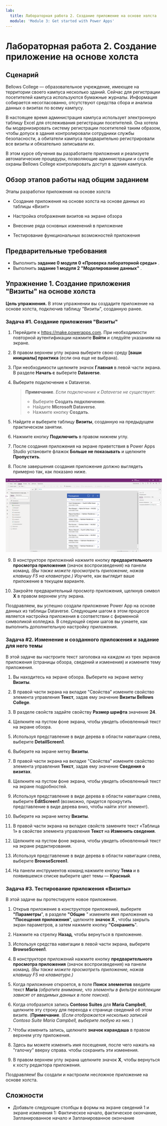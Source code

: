 ```yaml
---
lab:
  title: Лабораторная работа 2. Создание приложение на основе холста
  module: 'Module 3: Get started with Power Apps'
---
```


# <a name="lab-2-how-to-build-a-canvas-app"></a>Лабораторная работа 2. Создание приложение на основе холста

## <a name="scenario"></a>Сценарий

Bellows College — образовательное учреждение, имеющее на территории своего кампуса несколько зданий. Сейчас для регистрации посетителей кампуса используются бумажные журналы. Информация собирается несогласованно, отсутствуют средства сбора и анализа данных о визитах по всему кампусу.

В настоящее время администрация кампуса использует электронную таблицу Excel для отслеживания регистрации посетителей. Она хотела бы модернизировать систему регистрации посетителей таким образом, чтобы допуск в здания контролировали сотрудники службы безопасности, а обитатели кампуса предварительно регистрировали все визиты и обязательно записывали их.

В этом курсе обучения вы разработаете приложения и реализуете автоматические процедуры, позволяющие администрации и службе охраны Bellows College контролировать доступ в здания кампуса.

## <a name="high-level-lab-steps"></a>Обзор этапов работы над общим заданием

Этапы разработки приложения на основе холста

- Создание приложения на основе холста на основе данных из таблицы «Визит»

- Настройка отображения визитов на экране обзора

- Внесение ряда основных изменений в приложение

- Тестирование функциональных возможностей приложения

## <a name="prerequisites"></a>Предварительные требования

- Выполнить **задание 0 модуля 0 «Проверка лабораторной среды»** .
- Выполнить **задание 1 модуля 2 "Моделирование данных"** .

## <a name="exercise-1-create-visits-canvas-app"></a>Упражнение 1. Создание приложения "Визиты" на основе холста

**Цель упражнения.** В этом упражнении вы создадите приложение на основе холста, подключив таблицу "Визиты", созданную ранее.

### <a name="task-1-create-the-visits-app"></a>Задача \#1. Создание приложения "Визиты"

1.  Перейдите к <https://make.powerapps.com>. При необходимости повторной аутентификации нажмите **Войти** и следуйте указаниям на экране.

2.  В правом верхнем углу экрана выберите свою среду **[ваши инициалы] практика** (если она еще не выбрана).

3.  При необходимости щелкните значок **Главная** в левой части экрана. В разделе **Начать с** выберите **Dataverse**.

4.  Выберите подключение к Dataverse.

    > **Примечание**. *Если подключение к Dataverse не существует:*
    > - Выберите **Создать подключение**.
    > - Найдите **Microsoft Dataverse**.
    > - Нажмите кнопку **Создать**.

5.  Найдите и выберите таблицу **Визиты**, созданную на предыдущем практическом занятии.

6.  Нажмите кнопку **Подключить** в правом нижнем углу.

7.  После создания приложения на экране приветствия в Power Apps Studio установите флажок **Больше не показывать** и щелкните **Пропустить**.

8.  После завершения создания приложение должно выглядеть примерно так, как показано ниже.

![Приложение на основе холста, созданное на основе данных таблицы «Визит».](media/2-canvas-app-from-data.png)

9. В конструкторе приложений нажмите кнопку **предварительного просмотра приложения** (значок воспроизведения) на панели команд. *(Вы также можете просмотреть приложение, нажав клавишу F5 на клавиатуре.)* Изучите, как выглядит ваше приложение в текущем варианте.

10. Закройте предварительный просмотр приложения, щелкнув символ **X** в правом верхнем углу экрана.

Поздравляем, вы успешно создали приложение Power App на основе данных из таблицы Dataverse. Следующим шагом в этом процессе является настройка приложения в соответствии с фирменной символикой колледжа. В следующей серии шагов вы узнаете, как выполнить дополнительную настройку приложения.

### <a name="task-2-modify-and-theme-the-newly-created-app"></a>Задача \#2. Изменение и созданного приложения и задание для него темы

В этой задаче вы настроите текст заголовка на каждом из трех экранов приложения (страницы обзора, сведений и изменения) и измените тему приложения.

1.  Вы находитесь на экране обзора. Выберите на экране метку **Визиты**.

1.  В правой части экрана на вкладке "Свойства" измените свойство элемента управления **Текст**, задав ему значение **Визиты Bellows College**.

1. В разделе свойств задайте свойству **Размер шрифта** значение **24**.

1.  Щелкните на пустом фоне экрана, чтобы увидеть обновленный текст на экране обзора.

1.  Используя представление в виде дерева в области навигации слева, выберите **DetailScreen1**.

1.  Выберите на экране метку **Визиты**.

1.  В правой части экрана на вкладке "Свойства" измените свойство элемента управления **Текст**, задав ему значение **Сведения о визитах**.

1.  Щелкните на пустом фоне экрана, чтобы увидеть обновленный текст на экране подробностей.

1.  Используя представление в виде дерева в области навигации слева, выберите **EditScreen1** (возможно, придется прокрутить представление в виде дерева вниз, чтобы найти этот элемент).

1.  Выберите на экране метку **Визиты**.

1.  В правой части экрана на вкладке свойств замените текст «Таблица 1» в свойстве элемента управления **Текст** на **Изменить сведения**.

1.  Щелкните на пустом фоне экрана, чтобы увидеть обновленный текст на экране редактирования.

1. Используя представление в виде дерева в области навигации слева, выберите **BrowseScreen1**.

1. На панели инструментов команд нажмите кнопку **Тема** и в появившемся списке выберите цвет темы — **Красный**.

### <a name="task-3-test-your-visits-app"></a>Задача \#3. Тестирование приложения «Визиты»

В этой задаче вы протестируете новое приложение.

1.  Открыв приложение в конструкторе приложений, выберите **"Параметры**", в разделе **"Общие** " измените имя приложения на **"Посещения приложения**", щелкните **значок X** , чтобы закрыть экран параметров, а затем нажмите кнопку **"Сохранить**".

2.  Нажмите на стрелку **Назад**, чтобы вернуться в приложение.

3.  Используя средства навигации в левой части экрана, выберите **BrowseScreen1**.

4.  В конструкторе приложений нажмите кнопку **предварительного просмотра приложения** (значок воспроизведения) на панели команд. *(Вы также можете просмотреть приложение, нажав клавишу F5 на клавиатуре.)*

4.  Когда приложение откроется, в поле **Поиск элементов** введите текст **Maria**
     *(обратите внимание, что элементы в фильтре коллекции зависят от вводимых данных в поле поиска).*

5.  Когда отобразится запись **Contoso Suites** для **Maria Campbell**, щелкните эту строку для перехода к странице сведений об этом визите. (**Примечание**. (*Если отображается несколько записей Contoso Suite Maria Campbell, выберите любую из них.* )

6.  Чтобы изменить запись, щелкните **значок карандаша** в правом верхнем углу приложения.

7.  Здесь вы можете изменить имя посещения, после чего нажать на "галочку" вверху справа. чтобы сохранить эти изменения.

8.  В правом верхнем углу экрана щелкните значок **X**, чтобы вернуться к хосту редактора приложения.

Поздравляем! Вы создали и настроили несложное приложение на основе холста.

## <a name="challenges"></a>Сложности

- Добавьте следующие столбцы в формы на экране сведений 1 и экране изменения 1: Фактическое начало, фактическое окончание, Запланированное начало и Запланированное окончание
